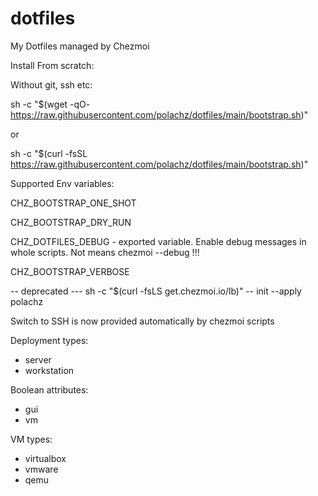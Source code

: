 # dotfiles
My Dotfiles managed by Chezmoi

Install From scratch:

Without git, ssh etc:

sh -c "$(wget -qO- https://raw.githubusercontent.com/polachz/dotfiles/main/bootstrap.sh)"

or 

sh -c "$(curl -fsSL https://raw.githubusercontent.com/polachz/dotfiles/main/bootstrap.sh)"

Supported Env variables:

CHZ_BOOTSTRAP_ONE_SHOT

CHZ_BOOTSTRAP_DRY_RUN

CHZ_DOTFILES_DEBUG - exported variable. Enable debug messages in whole scripts. Not means chezmoi --debug !!!

CHZ_BOOTSTRAP_VERBOSE

-- deprecated ---
sh -c "$(curl -fsLS get.chezmoi.io/lb)" -- init --apply polachz

Switch to SSH is now provided automatically by chezmoi scripts

Deployment types:
- server
- workstation

Boolean attributes:
- gui
- vm

VM types:

- virtualbox
- vmware
- qemu





